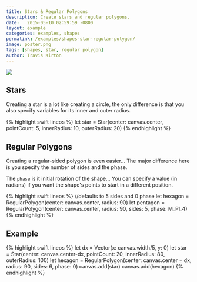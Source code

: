 ```yaml
---
title: Stars & Regular Polygons
description: Create stars and regular polygons.
date:   2015-05-10 02:59:59 -0800
layout: example
categories: examples, shapes
permalink: /examples/shapes-star-regular-polygon/
image: poster.png
tags: [shapes, star, regular polygon]
author: Travis Kirton
---
```

![](star-regular-polygon.png)

## Stars
Creating a star is a lot like creating a circle, the only difference is that you also specify variables for its inner and outer radius.

{% highlight swift lineos %}
let star = Star(center: canvas.center, pointCount: 5, innerRadius: 10, outerRadius: 20)
{% endhighlight %}

## Regular Polygons
Creating a regular-sided polygon is even easier... The major difference here is you specify the number of sides and the phase. 

The `phase` is it initial rotation of the shape... You can specify a value (in radians) if you want the shape's points to start in a different position.

{% highlight swift lineos %}
//defaults to 5 sides and 0 phase
let hexagon = RegularPolygon(center: canvas.center, radius: 90)
let pentagon = RegularPolygon(center: canvas.center, radius: 90, sides: 5, phase: M_PI_4)
{% endhighlight %}

## Example
{% highlight swift lineos %}
let dx = Vector(x: canvas.width/5, y: 0)
let star = Star(center: canvas.center-dx, pointCount: 20, innerRadius: 80, outerRadius: 100)
let hexagon = RegularPolygon(center: canvas.center + dx, radius: 90, sides: 6, phase: 0)
canvas.add(star)
canvas.add(hexagon)
{% endhighlight %}
